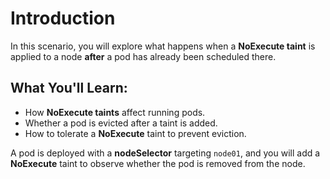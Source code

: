 # Introduction

In this scenario, you will explore what happens when a **NoExecute taint** is applied to a node **after** a pod has already been scheduled there.

## What You'll Learn:
- How **NoExecute taints** affect running pods.
- Whether a pod is evicted after a taint is added.
- How to tolerate a **NoExecute** taint to prevent eviction.

A pod is deployed with a **nodeSelector** targeting `node01`, and you will add a **NoExecute** taint to observe whether the pod is removed from the node.
